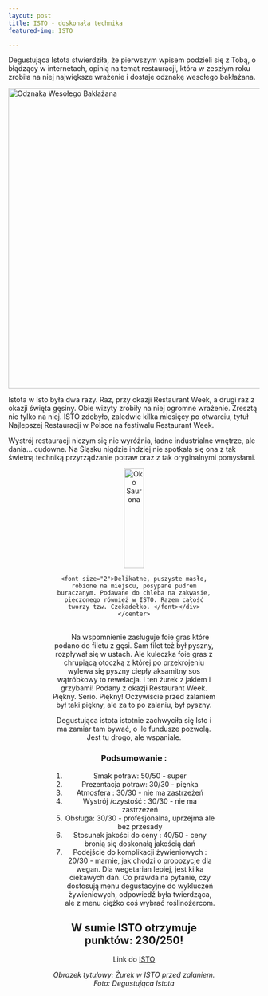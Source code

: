 ```yaml
---
layout: post
title: ISTO - doskonała technika
featured-img: ISTO

---
```



Degustująca Istota stwierdziła, że pierwszym wpisem podzieli się z Tobą, o błądzący w internetach, opinią na temat restauracji, która w zeszłym roku zrobiła na niej największe wrażenie i dostaje odznakę wesołego bakłażana.

<img src="{{site.url}}/assets/img/posts/odznaka.gif" alt="Odznaka Wesołego Bakłażana" height="602" width="auto">

Istota w Isto była dwa razy. Raz, przy okazji Restaurant Week, a drugi raz z okazji święta gęsiny. Obie wizyty zrobiły na niej ogromne wrażenie. Zresztą nie tylko na niej. ISTO zdobyło, zaledwie kilka miesięcy po otwarciu, tytuł Najlepszej Restauracji w Polsce na festiwalu Restaurant Week.

Wystrój restauracji niczym się nie wyróżnia, ładne industrialne wnętrze, ale dania... cudowne. Na Śląsku nigdzie indziej nie spotkała się ona z tak świetną techniką przyrządzanie potraw oraz z tak oryginalnymi pomysłami.

<center><div style="width:65%"> <img src="{{site.url}}/assets/img/posts/maslo.jpg" alt="Oko Saurona" height="200px" width="40px">

    <font size="2">Delikatne, puszyste masło, robione na miejscu, posypane pudrem buraczanym. Podawane do chleba na zakwasie, pieczonego również w ISTO. Razem całość tworzy tzw. Czekadełko. </font></div></center>
<br>&ensp;&ensp;&ensp;
 Na wspomnienie zasługuje foie gras które podano do filetu z gęsi. Sam filet też był pyszny, rozpływał się w ustach. Ale kuleczka foie gras z chrupiącą otoczką z której po przekrojeniu wylewa się pyszny ciepły aksamitny sos wątróbkowy to rewelacja.
I ten żurek z jakiem i grzybami! Podany z okazji Restaurant Week. Piękny. Serio. Piękny! Oczywiście przed zalaniem był taki piękny, ale za to po zalaniu, był pyszny.

Degustująca istota istotnie zachwyciła się Isto i ma zamiar tam bywać, o ile fundusze pozwolą. Jest tu drogo, ale wspaniale.

### Podsumowanie :
1. Smak potraw: 50/50 - super
2. Prezentacja potraw: 30/30 - pięnka
3. Atmosfera : 30/30 - nie ma zastrzeżeń
4. Wystrój /czystość : 30/30 - nie ma zastrzeżeń
5. Obsługa: 30/30 - profesjonalna, uprzejma ale bez przesady
6. Stosunek jakości do ceny : 40/50 - ceny bronią się doskonałą jakością dań
7. Podejście do komplikacji żywieniowych : 20/30 - marnie, jak chodzi o propozycje dla wegan. Dla wegetarian lepiej, jest kilka ciekawych dań. Co prawda na pytanie, czy dostosują menu degustacyjne do wykluczeń żywieniowych, odpowiedź była twierdząca, ale z menu ciężko coś wybrać roślinożercom.

## W sumie ISTO otrzymuje punktów: 230/250!
Link do [ISTO]

_Obrazek tytułowy: Żurek w ISTO przed zalaniem. Foto: Degustująca Istota_

[ISTO]: http://www.isto.com.pl/